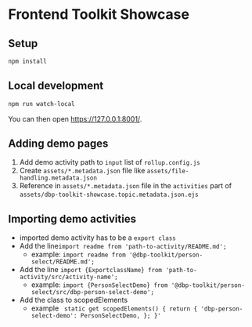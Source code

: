 # Frontend Toolkit Showcase

## Setup

```bash
npm install
```

## Local development

```bash
npm run watch-local
```

You can then open <https://127.0.0.1:8001/>.

## Adding demo pages

1. Add demo activity path to `input` list of `rollup.config.js`
2. Create `assets/*.metadata.json` file like `assets/file-handling.metadata.json`
3. Reference in `assets/*.metadata.json` file in the `activities` part of `assets/dbp-toolkit-showcase.topic.metadata.json.ejs`

## Importing demo activities

- imported demo activity has to be a `export class`
- Add the line`import readme from 'path-to-activity/README.md';`
    - example: `import readme from '@dbp-toolkit/person-select/README.md';`
- Add the line `import {ExportclassName} from 'path-to-activity/src/activity-name';`
    - example: `import {PersonSelectDemo} from '@dbp-toolkit/person-select/src/dbp-person-select-demo';`
- Add the class to scopedElements
    - example ` static get scopedElements() {
                 return {
                   'dbp-person-select-demo': PersonSelectDemo,
                 };
             }'`
